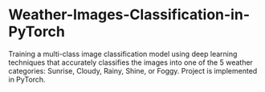 # Weather-Images-Classification-in-PyTorch
Training a multi-class image classification model using deep learning techniques that accurately classifies the images into one of the 5 weather categories: Sunrise, Cloudy, Rainy, Shine, or Foggy. Project is implemented  in PyTorch.
